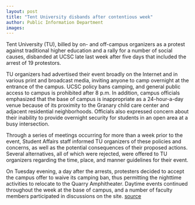 ```yaml
---
layout: post
title: "Tent University disbands after contentious week"
author: Public Information Department
images:
---
```


Tent University (TU), billed by on- and off-campus organizers as a protest against traditional higher education and a rally for a number of social causes, disbanded at UCSC late last week after five days that included the arrest of 19 protestors.

TU organizers had advertised their event broadly on the Internet and in various print and broadcast media, inviting anyone to camp overnight at the entrance of the campus. UCSC policy bans camping, and general public access to campus is prohibited after 8 p.m. In addition, campus officials emphasized that the base of campus is inappropriate as a 24-hour-a-day venue because of its proximity to the Granary child care center and adjacent residential neighborhoods. Officials also expressed concern about their inability to provide overnight security for students in an open area at a busy intersection.

Through a series of meetings occurring for more than a week prior to the event, Student Affairs staff informed TU organizers of these policies and concerns, as well as the potential consequences of their proposed actions. Several alternatives, all of which were rejected, were offered to TU organizers regarding the time, place, and manner guidelines for their event.

On Tuesday evening, a day after the arrests, protesters decided to accept the campus offer to waive its camping ban, thus permitting the nighttime activities to relocate to the Quarry Amphitheater. Daytime events continued throughout the week at the base of campus, and a number of faculty members participated in discussions on the site.
[source](http://www1.ucsc.edu/currents/04-05/04-25/tent.asp "Permalink to tent")

